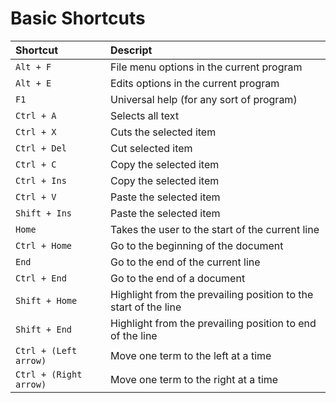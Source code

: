# Basic Shortcuts

| Shortcut | Descript |
| :--- | :--- |
| `Alt + F` | File menu options in the current program |
| `Alt + E` | Edits options in the current program |
| `F1` | Universal help (for any sort of program) |
| `Ctrl + A` | Selects all text |
| `Ctrl + X` | Cuts the selected item |
| `Ctrl + Del` | Cut selected item |
| `Ctrl + C` | Copy the selected item |
| `Ctrl + Ins` | Copy the selected item |
| `Ctrl + V` | Paste the selected item |
| `Shift + Ins` | Paste the selected item |
| `Home` | Takes the user to the start of the current line |
| `Ctrl + Home` | Go to the beginning of the document |
| `End` | Go to the end of the current line |
| `Ctrl + End` | Go to the end of a document |
| `Shift + Home` | Highlight from the prevailing position to the start of the line |
| `Shift + End` | Highlight from the prevailing position to end of the line |
| `Ctrl + (Left arrow)` | Move one term to the left at a time |
| `Ctrl + (Right arrow)` | Move one term to the right at a time |